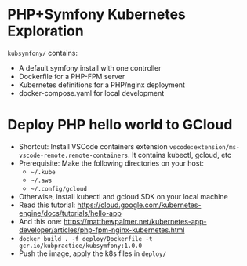# PHP+Symfony Kubernetes Exploration
`kubsymfony/` contains:
* A default symfony install with one controller
* Dockerfile for a PHP-FPM server
* Kubernetes definitions for a PHP/nginx deployment
* docker-compose.yaml for local development

# Deploy PHP hello world to GCloud
* Shortcut: Install VSCode containers extension `vscode:extension/ms-vscode-remote.remote-containers`. It contains kubectl, gcloud, etc
* Prerequisite: Make the following directories on your host:
  * `~/.kube`
  * `~/.aws`
  * `~/.config/gcloud`
* Otherwise, install kubectl and gcloud SDK on your local machine
* Read this tutorial: https://cloud.google.com/kubernetes-engine/docs/tutorials/hello-app
* And this one: https://matthewpalmer.net/kubernetes-app-developer/articles/php-fpm-nginx-kubernetes.html
* `docker build . -f deploy/Dockerfile -t gcr.io/kubpractice/kubsymfony:1.0.0`
* Push the image, apply the k8s files in `deploy/`
